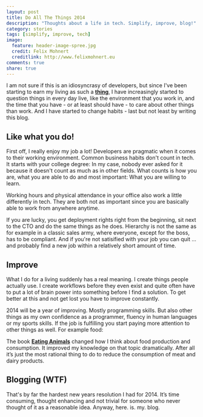 ```yaml
---
layout: post
title: Do All The Things 2014
description: "Thoughts about a life in tech. Simplify, improve, blog!"
category: stories
tags: [simplify, improve, tech]
image:
  feature: header-image-spree.jpg
  credit: Felix Mohnert
  creditlink: http://www.felixmohnert.eu
comments: true
share: true
---
```


I am not sure if this is an idiosyncrasy of developers, but since I've been
starting to earn my living as such a [**thing**](/hi), I have increasingly
started to question things in every day live, like the environment that you work
in, and the time that you have - or at least should have - to care about other
things than work. And I have started to change habits - last but not least by
writing this blog.

## Like what you do!

First off, I really enjoy my job a lot!
Developers are pragmatic when it comes to their working environment. Common
business habits don't count in tech. It starts with your college degree: In my
case, nobody ever asked for it because it doesn't count as much as in other
fields. What counts is how you are, what you are able to do and most important:
What you are willing to learn.

Working hours and physical attendance in your office also work a little
differently in tech. They are both not as important since you are basically able
to work from anywhere anytime.

If you are lucky, you get deployment rights right from the beginning, sit next
to the CTO and do the same things as he does. Hierarchy is not the same as for
example in a classic sales army, where everyone, except for the boss, has to be
compliant. And if you're not satisified with your job you can quit ... and
probably find a new job within a relatively short amount of time.

## Improve

What I do for a living suddenly has a real meaning. I create things people
actually use. I create workflows before they even exist and quite often have to
put a lot of brain power into something before I find a solution. To get better
at this and not get lost you have to improve constantly.

2014 will be a year of improving. Mostly programming skills. But also other
things as my own confidence as a programmer, fluency in human languages or my
sports skills. If the job is fulfilling you start paying more attention to other
things as well. For example food:

The book
[**Eating Animals**](https://readmill.com/books/sample-of-eating-animals)
changed how I think about food production and consumption. It improved my
knowledge on that topic dramatically. After all it’s just the most rational
thing to do to reduce the consumption of meat and dairy products.


## Blogging (WTF)

That's by far the hardest new years resolution I had for 2014. It’s time
consuming, thought enhancing and not trivial for someone who never thought of it
as a reasonable idea. Anyway, here. is. my. blog.
